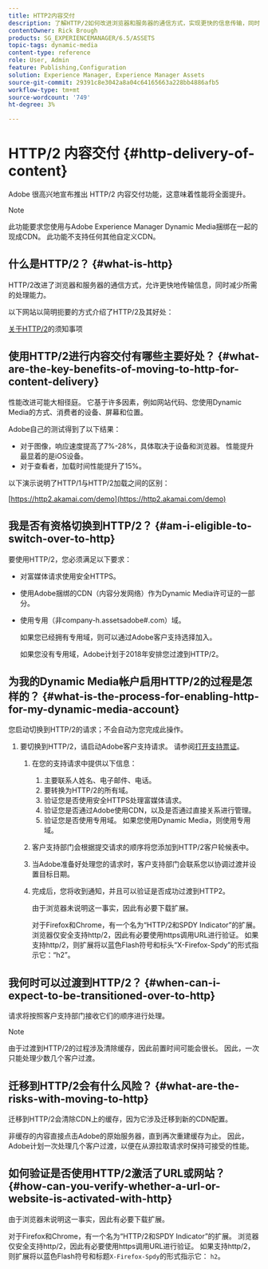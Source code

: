 ```yaml
---
title: HTTP2内容交付
description: 了解HTTP/2如何改进浏览器和服务器的通信方式，实现更快的信息传输，同时降低所需的处理能力。
contentOwner: Rick Brough
products: SG_EXPERIENCEMANAGER/6.5/ASSETS
topic-tags: dynamic-media
content-type: reference
role: User, Admin
feature: Publishing,Configuration
solution: Experience Manager, Experience Manager Assets
source-git-commit: 29391c8e3042a8a04c64165663a228bb4886afb5
workflow-type: tm+mt
source-wordcount: '749'
ht-degree: 3%

---
```


# HTTP/2 内容交付 {#http-delivery-of-content}

Adobe 很高兴地宣布推出 HTTP/2 内容交付功能，这意味着性能将全面提升。

>[!NOTE]
>
>此功能要求您使用与Adobe Experience Manager Dynamic Media捆绑在一起的现成CDN。 此功能不支持任何其他自定义CDN。

## 什么是HTTP/2？ {#what-is-http}

HTTP/2改进了浏览器和服务器的通信方式，允许更快地传输信息，同时减少所需的处理能力。

以下网站以简明扼要的方式介绍了HTTP/2及其好处：

[关于HTTP/2](https://www.engadget.com/2015-02-24-what-you-need-to-know-about-http-2.html)的须知事项

## 使用HTTP/2进行内容交付有哪些主要好处？ {#what-are-the-key-benefits-of-moving-to-http-for-content-delivery}

性能改进可能大相径庭。 它基于许多因素，例如网站代码、您使用Dynamic Media的方式、消费者的设备、屏幕和位置。

Adobe自己的测试得到了以下结果：

* 对于图像，响应速度提高了7%-28%，具体取决于设备和浏览器。 性能提升最显着的是iOS设备。
* 对于查看者，加载时间性能提升了15%。

以下演示说明了HTTP/1与HTTP/2加载之间的区别：

[https://http2.akamai.com/demo](https://http2.akamai.com/demo)

## 我是否有资格切换到HTTP/2？ {#am-i-eligible-to-switch-over-to-http}

要使用HTTP/2，您必须满足以下要求：

* 对富媒体请求使用安全HTTPS。
* 使用Adobe捆绑的CDN（内容分发网络）作为Dynamic Media许可证的一部分。
* 使用专用（非company-h.assetsadobe#.com）域。

  如果您已经拥有专用域，则可以通过Adobe客户支持选择加入。

  如果您没有专用域，Adobe计划于2018年安排您过渡到HTTP/2。

## 为我的Dynamic Media帐户启用HTTP/2的过程是怎样的？ {#what-is-the-process-for-enabling-http-for-my-dynamic-media-account}

您启动切换到HTTP/2的请求；不会自动为您完成此操作。

1. 要切换到HTTP/2，请启动Adobe客户支持请求。 请参阅[打开支持票证](https://experienceleague.adobe.com/?support-solution=General&amp;lang=en&amp;support-tab=home#support)。

   1. 在您的支持请求中提供以下信息：

      1. 主要联系人姓名、电子邮件、电话。
      1. 要转换为HTTP/2的所有域。
      1. 验证您是否使用安全HTTPS处理富媒体请求。
      1. 验证您是否通过Adobe使用CDN，以及是否通过直接关系进行管理。
      1. 验证您是否使用专用域。 如果您使用Dynamic Media，则使用专用域。

   1. 客户支持部门会根据提交请求的顺序将您添加到HTTP/2客户轮候表中。
   1. 当Adobe准备好处理您的请求时，客户支持部门会联系您以协调过渡并设置目标日期。
   1. 完成后，您将收到通知，并且可以验证是否成功过渡到HTTP2。

      由于浏览器未说明这一事实，因此有必要下载扩展。

      对于Firefox和Chrome，有一个名为“HTTP/2和SPDY Indicator”的扩展。 浏览器仅安全支持http/2，因此有必要使用https调用URL进行验证。 如果支持http/2，则扩展将以蓝色Flash符号和标头“X-Firefox-Spdy”的形式指示它：“h2”。

## 我何时可以过渡到HTTP/2？ {#when-can-i-expect-to-be-transitioned-over-to-http}

请求将按照客户支持部门接收它们的顺序进行处理。

>[!NOTE]
>
>由于过渡到HTTP/2的过程涉及清除缓存，因此前置时间可能会很长。 因此，一次只能处理少数几个客户过渡。

## 迁移到HTTP/2会有什么风险？ {#what-are-the-risks-with-moving-to-http}

迁移到HTTP/2会清除CDN上的缓存，因为它涉及迁移到新的CDN配置。

非缓存的内容直接点击Adobe的原始服务器，直到再次重建缓存为止。 因此，Adobe计划一次处理几个客户过渡，以便在从源拉取请求时保持可接受的性能。

## 如何验证是否使用HTTP/2激活了URL或网站？ {#how-can-you-verify-whether-a-url-or-website-is-activated-with-http}

由于浏览器未说明这一事实，因此有必要下载扩展。

对于Firefox和Chrome，有一个名为“HTTP/2和SPDY Indicator”的扩展。 浏览器仅安全支持http/2，因此有必要使用https调用URL进行验证。 如果支持http/2，则扩展将以蓝色Flash符号和标题`X-Firefox-Spdy`的形式指示它： `h2`。
